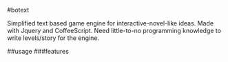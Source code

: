 #botext

Simplified text based game engine for interactive-novel-like ideas. Made with Jquery and CoffeeScript. Need little-to-no programming knowledge to write levels/story for the engine.

##usage
###features
